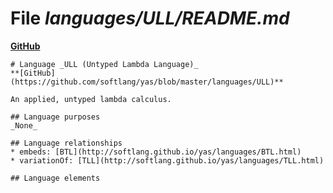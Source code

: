 # File _languages/ULL/README.md_
**[GitHub](https://github.com/softlang/yas/blob/master/languages/ULL/README.md)**
```
# Language _ULL (Untyped Lambda Language)_
**[GitHub](https://github.com/softlang/yas/blob/master/languages/ULL)**

An applied, untyped lambda calculus.

## Language purposes
_None_

## Language relationships
* embeds: [BTL](http://softlang.github.io/yas/languages/BTL.html)
* variationOf: [TLL](http://softlang.github.io/yas/languages/TLL.html)

## Language elements
```
